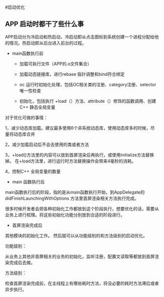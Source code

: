 #启动优化

## APP 启动时都干了些什么事

APP启动分为冷启动和热启动，冷启动即从点击图标到系统创建一个进程分配给他的情况。热启动即从后台进入前台的过程。


* main函数执行前

    * 加载可执行文件（APP的.o文件集合）
    
    * 加载动态链接库，进行rebase 指针调整和bind符合绑定
    
    * oc 运行时初始化处理，包括OC相关类的注册、category注册、selector唯一性检查
    
    * 初始化，包括执行 +load（）方法、attribute（）修饰的函数调用、创建C++ 静态全局变量
    
对于优化可做的事情：
    
   1，减少动态库加载。建议最多使用6个非系统动态库，使用动态库多的时候，尽量将动态库合并
   
   2，减少加载启动后不会去使用的类或者方法
   
   3，+load()方法里的内容可以放到首屏渲染后再执行，或使用initialize方法替换掉。
   在+load方法里，进行运行时方法替换操作会带来4毫秒的消耗。
   
   4，控制C++ 全局变量的数量
   

* main 函数执行后

main函数执行后的阶段，指的是从main函数执行开始，到AppDelegate的 didFinishLaunchingWithOptions 方法里首屏渲染相关方法执行完成。

很多时候开发者会把各种初始化工作都放到这个阶段执行，想要优化的话，需要从业务上进行梳理。将这些初始化功能分别放到合适的阶段进行。


* 首屏渲染完成后


其他模块的初始化工作。
然后就可以从功能级别的和方法级别的启动优化。


功能级别：
    
从业务上其他非首屏相关的业务的初始化，监听注册，配置文读取等都放到首屏渲染完成后去做。

方法级别：

检查首屏渲染完成前，在主线程上有哪些耗时方法，将没必要的耗时方法滞后或者异步执行。




#